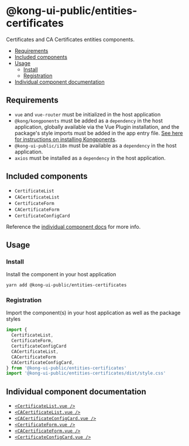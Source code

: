 # @kong-ui-public/entities-certificates

Certificates and CA Certificates entities components.

- [Requirements](#requirements)
- [Included components](#included-components)
- [Usage](#usage)
  - [Install](#install)
  - [Registration](#registration)
- [Individual component documentation](#individual-component-documentation)

## Requirements

- `vue` and `vue-router` must be initialized in the host application
- `@kong/kongponents` must be added as a `dependency` in the host application, globally available via the Vue Plugin installation, and the package's style imports must be added in the app entry file. [See here for instructions on installing Kongponents](https://kongponents.konghq.com/#globally-install-all-kongponents).
- `@kong-ui-public/i18n` must be available as a `dependency` in the host application.
- `axios` must be installed as a `dependency` in the host application.

## Included components

- `CertificateList`
- `CACertificateList`
- `CertificateForm`
- `CACertificateForm`
- `CertificateConfigCard`

Reference the [individual component docs](#individual-component-documentation) for more info.

## Usage

### Install

Install the component in your host application

```sh
yarn add @kong-ui-public/entities-certificates
```

### Registration

Import the component(s) in your host application as well as the package styles

```ts
import {
  CertificateList,
  CertificateForm,
  CertificateConfigCard
  CACertificateList,
  CACertificateForm
  CACertificateConfigCard,
} from '@kong-ui-public/entities-certificates'
import '@kong-ui-public/entities-certificates/dist/style.css'
```

## Individual component documentation

- [`<CertificateList.vue />`](docs/certificate-list.md)
- [`<CACertificateList.vue />`](docs/ca-certificate-list.md)
- [`<CACertificateConfigCard.vue />`](docs/ca-certificate-config-card.md)
- [`<CertificateForm.vue />`](docs/certificate-form.md)
- [`<CACertificateForm.vue />`](docs/ca-certificate-form.md)
- [`<CertificateConfigCard.vue />`](docs/certificate-config-card.md)
